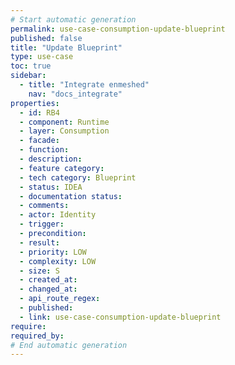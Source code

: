 ```yaml
---
# Start automatic generation
permalink: use-case-consumption-update-blueprint
published: false
title: "Update Blueprint"
type: use-case
toc: true
sidebar:
  - title: "Integrate enmeshed"
    nav: "docs_integrate"
properties:
  - id: RB4
  - component: Runtime
  - layer: Consumption
  - facade:
  - function:
  - description:
  - feature category:
  - tech category: Blueprint
  - status: IDEA
  - documentation status:
  - comments:
  - actor: Identity
  - trigger:
  - precondition:
  - result:
  - priority: LOW
  - complexity: LOW
  - size: S
  - created_at:
  - changed_at:
  - api_route_regex:
  - published:
  - link: use-case-consumption-update-blueprint
require:
required_by:
# End automatic generation
---
```

